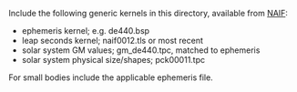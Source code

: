 Include the following generic kernels in this directory, available from [NAIF](https://naif.jpl.nasa.gov/pub/naif/generic_kernels/):

- ephemeris kernel; e.g. de440.bsp
- leap seconds kernel; naif0012.tls or most recent
- solar system GM values; gm_de440.tpc, matched to ephemeris
- solar system physical size/shapes; pck00011.tpc

For small bodies include the applicable ephemeris file.
